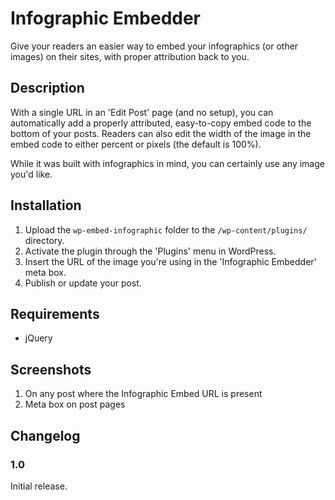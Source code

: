 # Infographic Embedder #

Give your readers an easier way to embed your infographics (or other images) on their sites, with proper attribution back to you.

## Description ##

With a single URL in an 'Edit Post' page (and no setup), you can automatically add a properly attributed, easy-to-copy embed code to the bottom of your posts. Readers can also edit the width of the image in the embed code to either percent or pixels (the default is 100%).

While it was built with infographics in mind, you can certainly use any image you'd like.

## Installation ##

1. Upload the `wp-embed-infographic` folder to the `/wp-content/plugins/` directory.
1. Activate the plugin through the 'Plugins' menu in WordPress.
1. Insert the URL of the image you're using in the 'Infographic Embedder' meta box.
1. Publish or update your post.

## Requirements ##

* jQuery

## Screenshots ##

1. On any post where the Infographic Embed URL is present
2. Meta box on post pages

## Changelog ##

### 1.0 ###
Initial release.